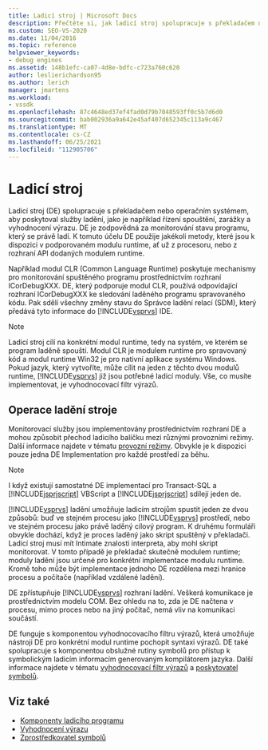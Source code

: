 ```yaml
---
title: Ladicí stroj | Microsoft Docs
description: Přečtěte si, jak ladicí stroj spolupracuje s překladačem nebo operačním systémem k poskytování služeb, jako je například řízení spouštění, zarážky a vyhodnocení výrazu.
ms.custom: SEO-VS-2020
ms.date: 11/04/2016
ms.topic: reference
helpviewer_keywords:
- debug engines
ms.assetid: 148b1efc-ca07-4d8e-bdfc-c723a760c620
author: leslierichardson95
ms.author: lerich
manager: jmartens
ms.workload:
- vssdk
ms.openlocfilehash: 87c4648ed37ef4fad0d79b7048593ff0c5b7d6d0
ms.sourcegitcommit: bab002936a9a642e45af407d652345c113a9c467
ms.translationtype: MT
ms.contentlocale: cs-CZ
ms.lasthandoff: 06/25/2021
ms.locfileid: "112905706"
---
```

# <a name="debug-engine"></a>Ladicí stroj
Ladicí stroj (DE) spolupracuje s překladačem nebo operačním systémem, aby poskytoval služby ladění, jako je například řízení spouštění, zarážky a vyhodnocení výrazu. DE je zodpovědná za monitorování stavu programu, který se právě ladí. K tomuto účelu DE použije jakékoli metody, které jsou k dispozici v podporovaném modulu runtime, ať už z procesoru, nebo z rozhraní API dodaných modulem runtime.

 Například modul CLR (Common Language Runtime) poskytuje mechanismy pro monitorování spuštěného programu prostřednictvím rozhraní ICorDebugXXX. DE, který podporuje modul CLR, používá odpovídající rozhraní ICorDebugXXX ke sledování laděného programu spravovaného kódu. Pak sdělí všechny změny stavu do Správce ladění relací (SDM), který předává tyto informace do [!INCLUDE[vsprvs](../../code-quality/includes/vsprvs_md.md)] IDE.

> [!NOTE]
> Ladicí stroj cílí na konkrétní modul runtime, tedy na systém, ve kterém se program laděně spouští. Modul CLR je modulem runtime pro spravovaný kód a modul runtime Win32 je pro nativní aplikace systému Windows. Pokud jazyk, který vytvoříte, může cílit na jeden z těchto dvou modulů runtime, [!INCLUDE[vsprvs](../../code-quality/includes/vsprvs_md.md)] již jsou potřebné ladicí moduly. Vše, co musíte implementovat, je vyhodnocovací filtr výrazů.

## <a name="debug-engine-operation"></a>Operace ladění stroje
 Monitorovací služby jsou implementovány prostřednictvím rozhraní DE a mohou způsobit přechod ladicího balíčku mezi různými provozními režimy. Další informace najdete v tématu [provozní režimy](../../extensibility/debugger/operational-modes.md). Obvykle je k dispozici pouze jedna DE Implementation pro každé prostředí za běhu.

> [!NOTE]
> I když existují samostatné DE implementací pro Transact-SQL a [!INCLUDE[jsprjscript](../../debugger/debug-interface-access/includes/jsprjscript_md.md)] VBScript a [!INCLUDE[jsprjscript](../../debugger/debug-interface-access/includes/jsprjscript_md.md)] sdílejí jeden de.

 [!INCLUDE[vsprvs](../../code-quality/includes/vsprvs_md.md)] ladění umožňuje ladicím strojům spustit jeden ze dvou způsobů: buď ve stejném procesu jako [!INCLUDE[vsprvs](../../code-quality/includes/vsprvs_md.md)] prostředí, nebo ve stejném procesu jako právě laděný cílový program. K druhému formuláři obvykle dochází, když je proces laděný jako skript spuštěný v překladači. Ladicí stroj musí mít Intimate znalosti interpreta, aby mohl skript monitorovat. V tomto případě je překladač skutečně modulem runtime; moduly ladění jsou určené pro konkrétní implementace modulu runtime. Kromě toho může být implementace jednoho DE rozdělena mezi hranice procesu a počítače (například vzdálené ladění).

 DE zpřístupňuje [!INCLUDE[vsprvs](../../code-quality/includes/vsprvs_md.md)] rozhraní ladění. Veškerá komunikace je prostřednictvím modelu COM. Bez ohledu na to, zda je DE načtena v procesu, mimo proces nebo na jiný počítač, nemá vliv na komunikaci součástí.

 DE funguje s komponentou vyhodnocovacího filtru výrazů, která umožňuje nástroji DE pro konkrétní modul runtime pochopit syntaxi výrazů. DE také spolupracuje s komponentou obslužné rutiny symbolů pro přístup k symbolickým ladicím informacím generovaným kompilátorem jazyka. Další informace najdete v tématu [vyhodnocovací filtr výrazů](../../extensibility/debugger/expression-evaluator.md) a [poskytovatel symbolů](../../extensibility/debugger/symbol-provider.md).

## <a name="see-also"></a>Viz také
- [Komponenty ladicího programu](../../extensibility/debugger/debugger-components.md)
- [Vyhodnocení výrazu](../../extensibility/debugger/expression-evaluator.md)
- [Zprostředkovatel symbolů](../../extensibility/debugger/symbol-provider.md)
